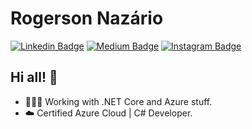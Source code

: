 # Rogerson Nazário

[![Linkedin Badge](https://img.shields.io/badge/-LinkedIn-blue?style=flat&logo=LinkedIn&logoColor=white)](https://www.linkedin.com/in/rrnazario)
[![Medium Badge](https://img.shields.io/badge/-Medium-000?style=flat&logo=Medium&logoColor=white)](https://medium.com/@rrnazario)
[![Instagram Badge](https://img.shields.io/badge/-Instagram-C13584?style=flat&logo=Instagram&logoColor=white)](https://www.instagram.com/rogimnazario)

## Hi all! 🤖

- 👨🏻‍💻 Working with .NET Core and Azure stuff.
- ☁️  Certified Azure Cloud | C# Developer.
